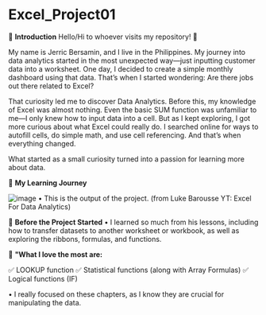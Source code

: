 # Excel_Project01
📝 **Introduction**
Hello/Hi to whoever visits my repository! 👋

My name is Jerric Bersamin, and I live in the Philippines. My journey into data analytics started in the most unexpected way—just inputting customer data into a worksheet. One day, I decided to create a simple monthly dashboard using that data. 
That’s when I started wondering: Are there jobs out there related to Excel?

That curiosity led me to discover Data Analytics. Before this, my knowledge of Excel was almost nothing. Even the basic SUM function was unfamiliar to me—I only knew how to input data into a cell.
But as I kept exploring, I got more curious about what Excel could really do. I searched online for ways to autofill cells, do simple math, and use cell referencing. And that’s when everything changed.

What started as a small curiosity turned into a passion for learning more about data.

📝 **My Learning Journey**

![image](https://github.com/user-attachments/assets/e46fb86a-02f7-4898-9504-c0367bb67db5)
  • This is the output of the project. (from Luke Barousse YT: Excel For Data Analytics)

📝 **Before the Project Started**
  • I learned so much from his lessons, including how to transfer datasets to another worksheet or workbook, as well as exploring the ribbons, formulas, and functions.

📝  **"What I love the most are:**

  ✅ LOOKUP function
  ✅ Statistical functions (along with Array Formulas)
  ✅ Logical functions (IF)

  • I really focused on these chapters, as I know they are crucial for manipulating the data.

